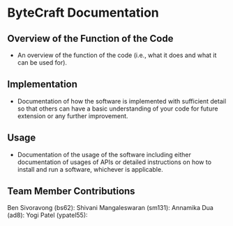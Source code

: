 # ByteCraft Documentation

## Overview of the Function of the Code
- An overview of the function of the code (i.e., what it does and what it can be used for).

## Implementation
- Documentation of how the software is implemented with sufficient detail so that others can have a basic understanding of your code for future extension or any further improvement. 

## Usage
- Documentation of the usage of the software including either documentation of usages of APIs or detailed instructions on how to install and run a software, whichever is applicable.

## Team Member Contributions
Ben Sivoravong (bs62): 
Shivani Mangaleswaran (sm131):
Annamika Dua (ad8):
Yogi Patel (ypatel55): 